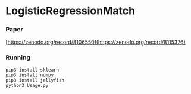 # LogisticRegressionMatch

### Paper

[https://zenodo.org/record/8106550](https://zenodo.org/record/8115376)

### Running

```
pip3 install sklearn
pip3 install numpy
pip3 install jellyfish
python3 Usage.py
```


